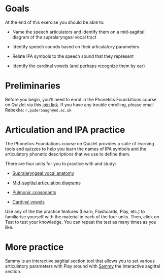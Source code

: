 Goals<a name="goals"></a>
=====

At the end of this exercise you should be able to:

-   Name the speech articulators and identify them on a mid-sagittal
    diagram of the supralaryngeal vocal tract

-   Identify speech sounds based on their articulatory parameters

-   Relate IPA symbols to the speech sound that they represent

-   Identify the cardinal vowels (and perhaps recognize them by ear)

Preliminaries<a name="preliminaries"></a>
=============

Before you begin, you'll need to enrol in the Phonetics Foundations
course on Quizlet via this [join
link](https://quizlet.com/join/wGbQPp72d). If you have any trouble
enrolling, please email Rebekka: `r.puderbaugh@ed.ac.uk`

Articulation and IPA practice
=============================

The Phonetics Foundations course on Quizlet provides a suite of learning
tools and quizzes to help you learn the names of IPA symbols and the
articulatory phonetic descriptions that we use to define them.

There are four units for you to practice with and study:

-   [Supralaryngeal vocal
    anatomy](https://quizlet.com/gb/524799722/supralaryngeal-vocal-anatomy-diagram/)

-   [Mid-sagittal articulation
    diagrams](https://quizlet.com/_8o90n4?x=1jqt&i=32acp4)

-   [Pulmonic consonants](https://quizlet.com/_8ou1q2?x=1jqt&i=32acp4)

-   [Cardinal vowels](https://quizlet.com/_8otswx?x=1jqt&i=32acp4)

Use any of the the practice features (Learn, Flashcards, Play, etc.) to
familiarise yourself with the material in each of the four units. Then,
click on Test to test your knowledge. You can repeat the test as many
times as you like.

More practice
=============

Sammy is an interactive sagittal section tool that allows you to set
various articulatory parameters with Play around with
[Sammy](http://smu-facweb.smu.ca/~s0949176/sammy/) the interactive
sagittal section.
